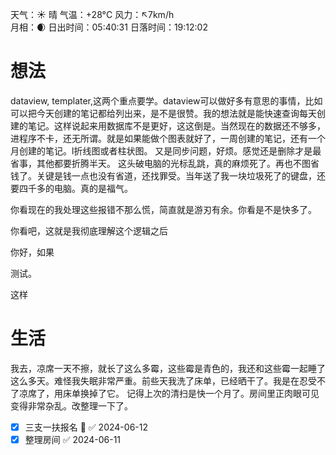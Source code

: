 天气：☀️   晴 气温：+28°C 风力：↖7km/h  
月相：🌒 日出时间：05:40:31 日落时间：19:12:02

#  想法
dataview,  templater,这两个重点要学。dataview可以做好多有意思的事情，比如可以把今天创建的笔记都给列出来，是不是很赞。我的想法就是能快速查询每天创建的笔记。这样说起来用数据库不是更好，这这倒是。当然现在的数据还不够多，进程序不卡，还无所谓。就是如果能做个图表就好了，一周创建的笔记，还有一个月创建的笔记。l折线图或者柱状图。
又是同步问题，好烦。感觉还是删除才是最省事，其他都要折腾半天。
这头破电脑的光标乱跳，真的麻烦死了。再也不图省钱了。关键是钱一点也没有省道，还找罪受。当年送了我一块垃圾死了的键盘，还要四千多的电脑。真的是福气。

你看现在的我处理这些报错不那么慌，简直就是游刃有余。你看是不是快多了。

你看吧，这就是我彻底理解这个逻辑之后

你好，如果

测试。

这样

#  生活
我去，凉席一天不擦，就长了这么多霉，这些霉是青色的，我还和这些霉一起睡了这么多天。难怪我失眠非常严重。前些天我洗了床单，已经晒干了。我是在忍受不了凉席了，用床单换掉了它。
记得上次的清扫是快一个月了。房间里正肉眼可见变得非常杂乱。改整理一下了。



- [x] 三支一扶报名 🔺 ✅ 2024-06-12
- [x] 整理房间 ✅ 2024-06-11